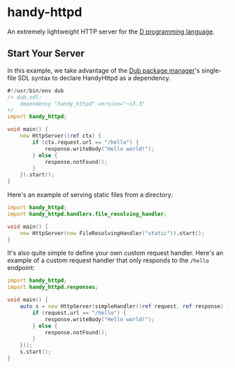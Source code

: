 # handy-httpd

An extremely lightweight HTTP server for the [D programming language](https://dlang.org/).

## Start Your Server
In this example, we take advantage of the [Dub package manager](https://code.dlang.org/)'s single-file SDL syntax to declare HandyHttpd as a dependency.
```d
#!/usr/bin/env dub
/+ dub.sdl:
	dependency "handy_httpd" version="~>3.3"
+/
import handy_httpd;

void main() {
	new HttpServer((ref ctx) {
		if (ctx.request.url == "/hello") {
			response.writeBody("Hello world!");
		} else {
			response.notFound();
		}
	}).start();
}
```

Here's an example of serving static files from a directory:
```d
import handy_httpd;
import handy_httpd.handlers.file_resolving_handler;

void main() {
	new HttpServer(new FileResolvingHandler("static")).start();
}
```

It's also quite simple to define your own custom request handler. Here's an example of a custom request handler that only responds to the `/hello` endpoint:
```d
import handy_httpd;
import handy_httpd.responses;

void main() {
	auto s = new HttpServer(simpleHandler((ref request, ref response) {
		if (request.url == "/hello") {
			response.writeBody("Hello world!");
		} else {
			response.notFound();
		}
	}));
	s.start();
}
```
